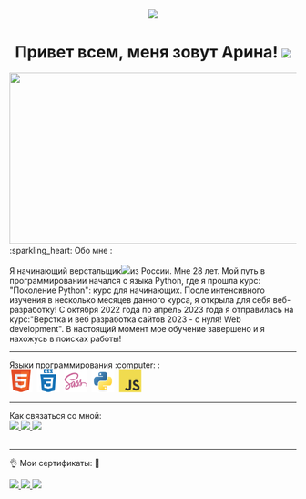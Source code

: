 
<div id="header" align="center">
  <img src="https://media.giphy.com/media/M9gbBd9nbDrOTu1Mqx/giphy.gif" width="100"/>
</div>
<h1 align="center">
  Привет всем, меня зовут Арина!
  <img src="https://media.giphy.com/media/hvRJCLFzcasrR4ia7z/giphy.gif" width="30px"/>
</h1>
</div>
<div align="center">
  <img src="https://media.giphy.com/media/dWesBcTLavkZuG35MI/giphy.gif" width="600" height="300"/>
</div>
<div>
  :sparkling_heart: Обо мне :<br><br>
Я начинающий верстальщик<img src="https://media.giphy.com/media/WUlplcMpOCEmTGBtBW/giphy.gif" width="30">из России. Мне 28 лет. Мой путь в программировании начался 
 с языка Python, где я прошлa курс: "Поколение Python": курс для начинающих. После интенсивного изучения в несколько месяцев данного курса, я открыла для себя  веб-разработку! С октября 2022 года по апрель 2023 года я отправилась на курс:"Верстка и веб разработка сайтов 2023 - с нуля! Web development". В настоящий момент мое обучение завершено и я нахожусь в поисках работы!
</div>
<hr>
Языки программирования :computer: :
<br>
<div>
   <img src="https://github.com/devicons/devicon/blob/master/icons/html5/html5-original.svg" title="HTML5" alt="HTML" width="40" height="40"/>&nbsp;
   <img src="https://github.com/devicons/devicon/blob/master/icons/css3/css3-plain-wordmark.svg"  title="CSS3" alt="CSS" width="40" height="40"/>&nbsp;
  <img src="https://github.com/devicons/devicon/blob/master/icons/sass/sass-original.svg" title="sass" alt="HTML" width="40" height="40"/>&nbsp;
  <img src="https://github.com/devicons/devicon/blob/master/icons/python/python-original.svg" title="python" alt="HTML" width="40" height="40"/>&nbsp;
  <img src="https://github.com/devicons/devicon/blob/master/icons/javascript/javascript-original.svg" title="JavaScript" alt="JavaScript" width="40" height="40"/>&nbsp;
</div>

<hr>
Как связаться со мной:
<div aling="center">
  <div id="badges">
  <a href="https://vk.com/jeri_13">
   <img src="https://img.shields.io/badge/vk-blue?logo=linked&logoColor=white&style=for-the-badges">
  </a>
    <a href="https://telegram.im/@IenchArina">
    <img src="https://img.shields.io/badge/telegram-blue?logo=linked&logoColor=white&style=for-the-badges">
    </a>
    <a href="mailto:arina.yench@bk.ru">
    <img src="https://img.shields.io/badge/@-blue?logo=linked&logoColor=white&style=for-the-badges">
    </a>
</div>

<img src="https://komarev.com/ghpvc/?username=Aiench&style=flat-square&color=blue" alt=""/>
<hr>

:ok_hand: Мои сертификаты: 	:love_you_gesture:
<div>
  <a href="https://stepik.org/cert/1344503" target="blank">
    <img src="https://img.shields.io/badge/python-black?logo=linked&logoColor=white&style=for-the-badges">
    </a>
   <a href="https://stepik.org/cert/1727645">
    <img src="https://img.shields.io/badge/html-gray?logo=linked&logoColor=white&style=for-the-badges">
    </a>
  <a href="https://stepik.org/cert/1961851">
    <img src="https://img.shields.io/badge/js-red?logo=linked&logoColor=white&style=for-the-badges">
    </a>
</div>
